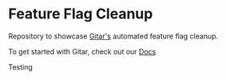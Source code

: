 # Feature Flag Cleanup

Repository to showcase [Gitar's](https://gitar.co) automated feature flag cleanup.

To get started with Gitar, check out our [Docs](https://gitar.co/docs)

Testing
